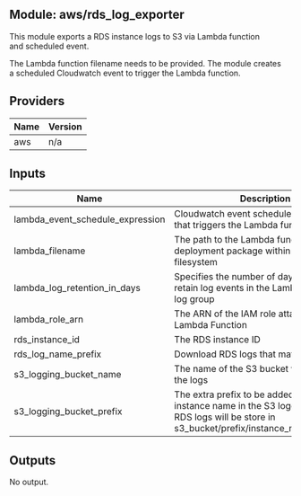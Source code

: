 ## Module: aws/rds\_log\_exporter

This module exports a RDS instance logs to S3 via Lambda function  
and scheduled event.

The Lambda function filename needs to be provided. The module creates  
a scheduled Cloudwatch event to trigger the Lambda function.

## Providers

| Name | Version |
|------|---------|
| aws | n/a |

## Inputs

| Name | Description | Type | Default | Required |
|------|-------------|------|---------|:-----:|
| lambda\_event\_schedule\_expression | Cloudwatch event schedule expression that triggers the Lambda function | `string` | `"rate(5 minutes)"` | no |
| lambda\_filename | The path to the Lambda function's deployment package within the local filesystem | `string` | n/a | yes |
| lambda\_log\_retention\_in\_days | Specifies the number of days you want to retain log events in the Lambda function log group | `string` | `"1"` | no |
| lambda\_role\_arn | The ARN of the IAM role attached to the Lambda Function | `string` | n/a | yes |
| rds\_instance\_id | The RDS instance ID | `string` | n/a | yes |
| rds\_log\_name\_prefix | Download RDS logs that match this prefix | `string` | `"error/"` | no |
| s3\_logging\_bucket\_name | The name of the S3 bucket where we store the logs | `string` | n/a | yes |
| s3\_logging\_bucket\_prefix | The extra prefix to be added in front of the instance name in the S3 logging bucket. RDS logs will be store in s3\_bucket/prefix/instance\_name/log\_name | `string` | `"rds"` | no |

## Outputs

No output.

